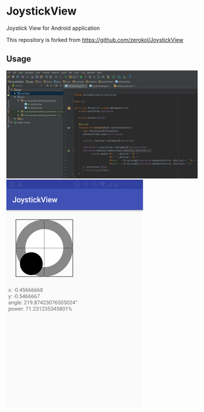# JoystickView
Joystick View for Android application

This repository is forked from https://github.com/zerokol/JoystickView

## Usage
![capture 1](/Capture/1.png) </br>
![capture 2](/Capture/2.png)
